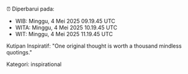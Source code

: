 ⏰ Diperbarui pada:
- WIB: Minggu, 4 Mei 2025 09.19.45 UTC
- WITA: Minggu, 4 Mei 2025 10.19.45 UTC
- WIT: Minggu, 4 Mei 2025 11.19.45 UTC

Kutipan Inspiratif:
"One original thought is worth a thousand mindless quotings."


Kategori: inspirational

